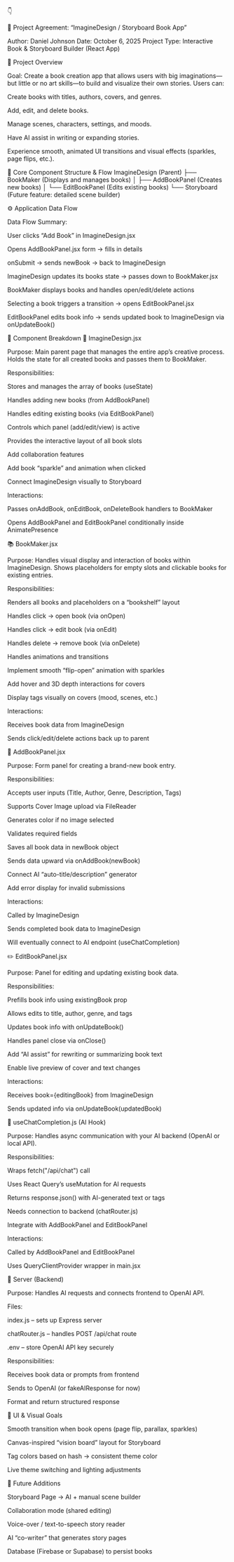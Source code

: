 👇

📘 Project Agreement: “ImagineDesign / Storyboard Book App”

Author: Daniel Johnson
Date: October 6, 2025
Project Type: Interactive Book & Storyboard Builder (React App)

🧱 Project Overview

Goal:
Create a book creation app that allows users with big imaginations—but little or no art skills—to build and visualize their own stories.
Users can:

Create books with titles, authors, covers, and genres.

Add, edit, and delete books.

Manage scenes, characters, settings, and moods.

Have AI assist in writing or expanding stories.

Experience smooth, animated UI transitions and visual effects (sparkles, page flips, etc.).

🧩 Core Component Structure & Flow
ImagineDesign (Parent)
 ├── BookMaker (Displays and manages books)
 │     ├── AddBookPanel (Creates new books)
 │     └── EditBookPanel (Edits existing books)
 └── Storyboard (Future feature: detailed scene builder)

⚙️ Application Data Flow

Data Flow Summary:

User clicks “Add Book” in ImagineDesign.jsx

Opens AddBookPanel.jsx form → fills in details

onSubmit → sends newBook → back to ImagineDesign

ImagineDesign updates its books state → passes down to BookMaker.jsx

BookMaker displays books and handles open/edit/delete actions

Selecting a book triggers a transition → opens EditBookPanel.jsx

EditBookPanel edits book info → sends updated book to ImagineDesign via onUpdateBook()

📁 Component Breakdown
🧩 ImagineDesign.jsx

Purpose:
Main parent page that manages the entire app’s creative process.
Holds the state for all created books and passes them to BookMaker.

Responsibilities:

 Stores and manages the array of books (useState)

 Handles adding new books (from AddBookPanel)

 Handles editing existing books (via EditBookPanel)

 Controls which panel (add/edit/view) is active

 Provides the interactive layout of all book slots

 Add collaboration features

 Add book “sparkle” and animation when clicked

 Connect ImagineDesign visually to Storyboard

Interactions:

Passes onAddBook, onEditBook, onDeleteBook handlers to BookMaker

Opens AddBookPanel and EditBookPanel conditionally inside AnimatePresence

📚 BookMaker.jsx

Purpose:
Handles visual display and interaction of books within ImagineDesign.
Shows placeholders for empty slots and clickable books for existing entries.

Responsibilities:

 Renders all books and placeholders on a “bookshelf” layout

 Handles click → open book (via onOpen)

 Handles click → edit book (via onEdit)

 Handles delete → remove book (via onDelete)

 Handles animations and transitions

 Implement smooth “flip-open” animation with sparkles

 Add hover and 3D depth interactions for covers

 Display tags visually on covers (mood, scenes, etc.)

Interactions:

Receives book data from ImagineDesign

Sends click/edit/delete actions back up to parent

📝 AddBookPanel.jsx

Purpose:
Form panel for creating a brand-new book entry.

Responsibilities:

 Accepts user inputs (Title, Author, Genre, Description, Tags)

 Supports Cover Image upload via FileReader

 Generates color if no image selected

 Validates required fields

 Saves all book data in newBook object

 Sends data upward via onAddBook(newBook)

 Connect AI “auto-title/description” generator

 Add error display for invalid submissions

Interactions:

Called by ImagineDesign

Sends completed book data to ImagineDesign

Will eventually connect to AI endpoint (useChatCompletion)

✏️ EditBookPanel.jsx

Purpose:
Panel for editing and updating existing book data.

Responsibilities:

 Prefills book info using existingBook prop

 Allows edits to title, author, genre, and tags

 Updates book info with onUpdateBook()

 Handles panel close via onClose()

 Add “AI assist” for rewriting or summarizing book text

 Enable live preview of cover and text changes

Interactions:

Receives book={editingBook} from ImagineDesign

Sends updated info via onUpdateBook(updatedBook)

💬 useChatCompletion.js (AI Hook)

Purpose:
Handles async communication with your AI backend (OpenAI or local API).

Responsibilities:

 Wraps fetch("/api/chat") call

 Uses React Query’s useMutation for AI requests

 Returns response.json() with AI-generated text or tags

 Needs connection to backend (chatRouter.js)

 Integrate with AddBookPanel and EditBookPanel

Interactions:

Called by AddBookPanel and EditBookPanel

Uses QueryClientProvider wrapper in main.jsx

🧠 Server (Backend)

Purpose:
Handles AI requests and connects frontend to OpenAI API.

Files:

 index.js – sets up Express server

 chatRouter.js – handles POST /api/chat route

 .env – store OpenAI API key securely

Responsibilities:

 Receives book data or prompts from frontend

 Sends to OpenAI (or fakeAIResponse for now)

 Format and return structured response

🎨 UI & Visual Goals

 Smooth transition when book opens (page flip, parallax, sparkles)

 Canvas-inspired “vision board” layout for Storyboard

 Tag colors based on hash → consistent theme color

 Live theme switching and lighting adjustments

🚀 Future Additions

 Storyboard Page → AI + manual scene builder

 Collaboration mode (shared editing)

 Voice-over / text-to-speech story reader

 AI “co-writer” that generates story pages

 Database (Firebase or Supabase) to persist books